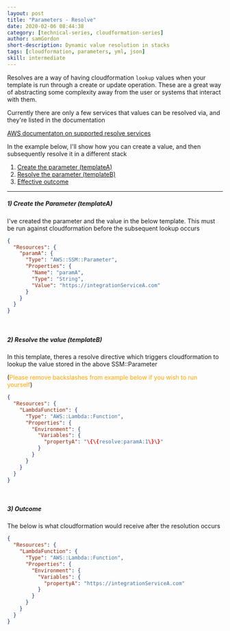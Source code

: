 ```yaml
---
layout: post
title: "Parameters - Resolve"
date: 2020-02-06 08:44:38
category: [technical-series, cloudformation-series]
author: samGordon
short-description: Dynamic value resolution in stacks
tags: [cloudformation, parameters, yml, json]
skill: intermediate
---
```


Resolves are a way of having cloudformation `lookup` values when your template is run through a create or update operation.
These are a great way of abstracting some complexity away from the user or systems that interact with them.

Currently there are only a few services that values can be resolved via, and they're listed in the documentation

<div class="card official-docs">
  <div class="card-body">
    <a href = "https://docs.aws.amazon.com/AWSCloudFormation/latest/UserGuide/dynamic-references.html">AWS documentaton on supported resolve services</a>
  </div>
</div>

In the example below, I'll show how you can create a value, and then subsequently resolve it in a different stack

1. [Create the parameter (templateA)](#template-a)
2. [Resolve the parameter (templateB)](#template-b)
3. [Effective outcome](#outcome)

---

<a name = "template-a"></a>
##### 1) Create the Parameter (templateA)

I've created the parameter and the value in the below template. This must be run against cloudformation before the subsequent lookup occurs

```json
{
  "Resources": {
    "paramA": {
      "Type": "AWS::SSM::Parameter",
      "Properties": {
        "Name": "paramA",
        "Type": "String",
        "Value": "https://integrationServiceA.com"
      }
    }
  }
}
```

<br>

<a name = "template-b"></a>
##### 2) Resolve the value (templateB)

In this template, theres a resolve directive which triggers cloudformation to lookup the value stored in the above SSM::Parameter

(<span style = "color:orange">Please remove backslashes from example below if you wish to run yourself</span>)

```json
{
  "Resources": {
    "LambdaFunction": {
      "Type": "AWS::Lambda::Function",
      "Properties": {
        "Environment": {
          "Variables": {
            "propertyA": "\{\{resolve:paramA:1\}\}"
          }
        }
      }
    }
  }
}
```

<br>

<a name = "outcome"></a>
##### 3) Outcome

The below is what cloudformation would receive after the resolution occurs

```json
{
  "Resources": {
    "LambdaFunction": {
      "Type": "AWS::Lambda::Function",
      "Properties": {
        "Environment": {
          "Variables": {
            "propertyA": "https://integrationServiceA.com"
          }
        }
      }
    }
  }
}
```
